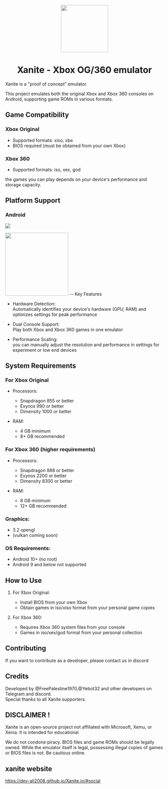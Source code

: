 <p align="center">
    <a href="https://github.com/dev-Ali2008/xanite-android/blob/a94647d4a56a7abc37f302a7fcec753c3ef8c1db/Xanite.png">
        <img height="150px" src="https://github.com/dev-Ali2008/xanite-android/blob/a94647d4a56a7abc37f302a7fcec753c3ef8c1db/Xanite.png" />
    </a>
</p>

<h1 align="center"> Xanite -
 Xbox OG/360 emulator </h1>

Xanite is a "proof of concept" emulator. 

This project emulates both the original Xbox and Xbox 360 consoles on Android, supporting game ROMs in various formats.

## Game Compatibility

### Xbox Original
- Supported formats: xiso, xbe
- BIOS required (must be obtained from your own Xbox)

### Xbox 360
- Supported formats: iso, xex, god

the games you can play depends on your device's performance and storage capacity.

## Platform Support

### Android
<a><img src="https://img.shields.io/badge/Android A64 build-none-aaaaaa.svg"></a>

  <img height="200px" src="https://github.com/dev-Ali2008/xanite/blob/e718259484b8afd71a774a7cae3a15f5caacf5e5/test.png" />
    </a>
-- Key Features

- Hardware Detection:  
Automatically identifies your device's hardware (GPU, RAM) and optimizes settings for peak performance

- Dual Console Support:  
Play both Xbox and Xbox 360 games in one emulator

- Performance Scaling:  
you can manually adjust the resolution and performance in settings for experiment or low end devices

## System Requirements

### For Xbox Original
- Processors:
  - Snapdragon 855 or better
  - Exynos 990 or better
  - Dimensity 1000 or better

- RAM:
  - 4 GB minimum
  - 8+ GB recommended

### For Xbox 360 (higher requirements)
- Processors:

  - Snapdragon 888 or better
  - Exynos 2200 or better
  - Dimensity 8300 or better

- RAM:
  - 8 GB minimum
  - 12+ GB recommended

### Graphics:
- 3.2 opengl 
- (vulkan coming soon)

### OS Requirements:
- Android 10+ (no root)
- Android 9 and below not supported

## How to Use

1. For Xbox Original:
   - Install BIOS from your own Xbox
   - Obtain games in iso/xiso format from your personal game copies

2. For Xbox 360:
   - Requires Xbox 360 system files from your console
   - Games in iso/xex/god format from your personal collection

## Contributing

If you want to contribute as a developer, please contact us in discord

## Credits
Developed by @FreePalestine1970,@Yebot32 and other developers on Telegram and discord.  
Special thanks to all Xanite supporters.

## DISCLAIMER !
Xanite is an open-source project not affiliated with Microsoft, Xemu, or Xenia. It is intended for educational  

We do not condone piracy. BIOS files and game ROMs should be legally owned. While the emulator itself is legal, possessing illegal copies of games or BIOS files is not. Be cautious online.


 
## xanite website

https://dev-ali2008.github.io/Xanite.io/#social


